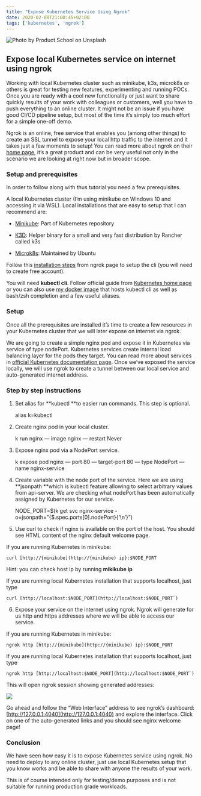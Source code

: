 ```yaml
---
title: "Expose Kubernetes Service Using Ngrok"
date: 2020-02-08T21:00:45+02:00
tags: ['kubernetes', 'ngrok']
---
```


![Photo by [Product School](https://unsplash.com/@productschool?utm_source=unsplash&utm_medium=referral&utm_content=creditCopyText) on [Unsplash](https://unsplash.com/s/photos/office?utm_source=unsplash&utm_medium=referral&utm_content=creditCopyText)](https://cdn-images-1.medium.com/max/8064/1*trEH_iYn7WBWUAz6DVto1Q.jpeg)

## **Expose local Kubernetes service on internet using ngrok**

Working with local Kubernetes cluster such as minikube, k3s, microk8s or others is great for testing new features, experimenting and running POCs. Once you are ready with a cool new functionality or just want to share quickly results of your work with colleagues or customers, well you have to push everything to an online cluster. It might not be an issue if you have good CI/CD pipeline setup, but most of the time it’s simply too much effort for a simple one-off demo.

<!--truncate-->

Ngrok is an online, free service that enables you (among other things) to create an SSL tunnel to expose your local http traffic to the internet and it takes just a few moments to setup! You can read more about ngrok on their [home page](https://dashboard.ngrok.com/get-started), it’s a great product and can be very useful not only in the scenario we are looking at right now but in broader scope.

### Setup and prerequisites

In order to follow along with thus tutorial you need a few prerequisites.

A local Kubernetes cluster (I’m using minikube on Windows 10 and accessing it via WSL). Local installations that are easy to setup that I can recommend are:

* [Minikube](https://github.com/kubernetes/minikube): Part of Kubernetes repository

* [K3D](https://github.com/rancher/k3d): Helper binary for a small and very fast distribution by Rancher called k3s

* [Microk8s](https://github.com/ubuntu/microk8s): Maintained by Ubuntu

Follow this [installation steps](https://dashboard.ngrok.com/get-started) from ngrok page to setup the cli (you will need to create free account).

You will need **kubectl cli**. Follow official guide from [Kubernetes home page](https://kubernetes.io/docs/tasks/tools/install-kubectl/) or you can also use [my docker image](https://hub.docker.com/repository/docker/piotrzan/kubectl-comp) that hosts kubectl cli as well as bash/zsh completion and a few useful aliases.

### Setup

Once all the prerequisites are installed it’s time to create a few resources in your Kubernetes cluster that we will later expose on internet via ngrok.

We are going to create a simple nginx pod and expose it in Kubernetes via service of type nodePort. Kubernetes services create internal load balancing layer for the pods they target. You can read more about services in [official Kubernetes documentation page](https://kubernetes.io/docs/concepts/services-networking/service/). Once we’ve exposed the service locally, we will use ngrok to create a tunnel between our local service and auto-generated internet address.

### Step by step instructions

1. Set alias for **kubectl **to easier run commands. This step is optional.

    alias k=kubectl

2. Create nginx pod in your local cluster.

    k run nginx — image nginx — restart Never

3. Expose nginx pod via a NodePort service.

    k expose pod nginx — port 80 — target-port 80 — type NodePort — name nginx-service

4. Create variable with the node port of the service. Here we are using **jsonpath **which is kubectl feature allowing to select arbitrary values from api-server. We are checking what nodePort has been automatically assigned by Kubernetes for our service.

    NODE_PORT=$(k get svc nginx-service -o=jsonpath=”{$.spec.ports[0].nodePort}{‘\n’}”)

5. Use curl to check if nginx is available on the port of the host. You should see HTML content of the nginx default welcome page.

If you are running Kubernetes in minikube:

    curl [http://{minikube](http://{minikube) ip}:$NODE_PORT

Hint: you can check host ip by running **mikikube ip**

If you are running local Kubernetes installation that supports localhost, just type

    curl [http://localhost:$NODE_PORT](http://localhost:$NODE_PORT`)

6. Expose your service on the internet using ngrok. Ngrok will generate for us http and https addresses where we will be able to access our service.

If you are running Kubernetes in minikube:

    ngrok http [http://{minikube](http://{minikube) ip}:$NODE_PORT

If you are running local Kubernetes installation that supports localhost, just type

    ngrok http [http://localhost:$NODE_PORT](http://localhost:$NODE_PORT`)

This will open ngrok session showing generated addresses:

![](https://cdn-images-1.medium.com/max/2854/1*M6TsBA-AE-uHSS59t2gN6Q.png)

Go ahead and follow the “Web Interface” address to see ngrok’s dashboard: [http://127.0.0.1:4040](http://127.0.0.1:4040) and explore the interface. Click on one of the auto-generated links and you should see nginx welcome page!

### Conclusion

We have seen how easy it is to expose Kubernetes service using ngrok. No need to deploy to any online cluster, just use local Kubernetes setup that you know works and be able to share with anyone the results of your work.

This is of course intended only for testing/demo purposes and is not suitable for running production grade workloads.

